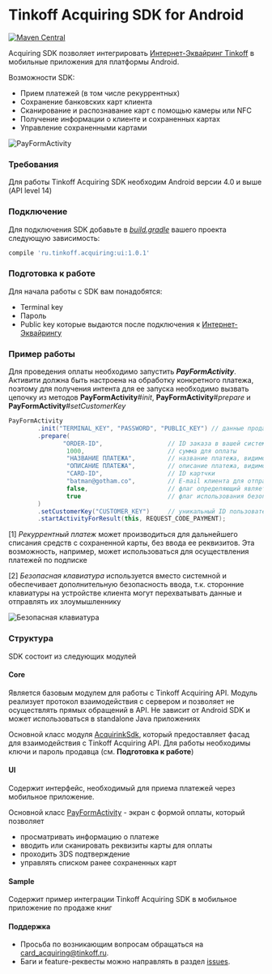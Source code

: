 # Tinkoff Acquiring SDK for Android

[![Maven Central](https://img.shields.io/maven-central/v/ru.tinkoff.acquiring/ui.svg?maxAge=2592000)][search.maven]

Acquiring SDK позволяет интегрировать [Интернет-Эквайринг Tinkoff][acquiring] в мобильные приложения для платформы Android.

Возможности SDK:
- Прием платежей (в том числе рекуррентных)
- Сохранение банковских карт клиента
- Сканирование и распознавание карт с помощью камеры или NFC
- Получение информации о клиенте и сохраненных картах
- Управление сохраненными картами

![PayFormActivity][img-pay]

### Требования
Для работы Tinkoff Acquiring SDK необходим Android версии 4.0 и выше (API level 14)

### Подключение
Для подключения SDK добавьте в [_build.gradle_][build-config] вашего проекта следующую зависимость:
```groovy
compile 'ru.tinkoff.acquiring:ui:1.0.1'
```

### Подготовка к работе
Для начала работы с SDK вам понадобятся:
* Terminal key
* Пароль
* Public key
которые выдаются после подключения к [Интернет-Эквайрингу][acquiring]

### Пример работы
Для проведения оплаты необходимо запустить _**PayFormActivity**_. Активити должна быть настроена на обработку конкретного платежа, поэтому для получения интента для ее запуска необходимо вызвать цепочку из методов **PayFormActivity**#_init_, **PayFormActivity**#_prepare_ и **PayFormActivity**#_setCustomerKey_

```java
PayFormActivity
        .init("TERMINAL_KEY", "PASSWORD", "PUBLIC_KEY") // данные продавца
        .prepare(
               "ORDER-ID",                  // ID заказа в вашей системе
                1000,                       // сумма для оплаты
                "НАЗВАНИЕ ПЛАТЕЖА",         // название платежа, видимое пользователю
                "ОПИСАНИЕ ПЛАТЕЖА",         // описание платежа, видимое пользователю
                "CARD-ID",                  // ID картчки
                "batman@gotham.co",         // E-mail клиента для отправки уведомления об оплате
                false,                      // флаг определяющий является ли платеж рекуррентным [1]
                true                        // флаг использования безопасной клавиатуры [2]
        )
        .setCustomerKey("CUSTOMER_KEY")     // уникальный ID пользователя для сохранения данных его карты
        .startActivityForResult(this, REQUEST_CODE_PAYMENT);

```

[1] _Рекуррентный платеж_ может производиться для дальнейшего списания средств с сохраненной карты, без ввода ее реквизитов. Эта возможность, например, может использоваться для осуществления платежей по подписке

[2] _Безопасная клавиатура_ используется вместо системной и обеспечивает дополнительную безопасность ввода, т.к. сторонние клавиатуры на устройстве клиента могут перехватывать данные и отправлять их злоумышленнику

![Безопасная клавиатура][img-keyboard]

### Структура
SDK состоит из следующих модулей

#### Core
Является базовым модулем для работы с Tinkoff Acquiring API. Модуль реализует протокол взаимодействия с сервером и позволяет не осуществлять прямых обращений в API. Не зависит от Android SDK и может использоваться в standalone Java приложениях

Основной класс модуля [AcquirinkSdk][acquiring-sdk-javadoc], который предоставляет фасад для взаимодействия с Tinkoff Acquiring API. Для работы необходимы ключи и пароль продавца (см. **Подготовка к работе**)

#### UI
Содержит интерфейс, необходимый для приема платежей через мобильное приложение.

Основной класс [PayFormActivity][payform-javadoc] - экран с формой оплаты, который позволяет
* просматривать информацию о платеже
* вводить или сканировать реквизиты карты для оплаты
* проходить 3DS подтверждение
* управлять списком ранее сохраненных карт

#### Sample
Содержит пример интеграции Tinkoff Acquiring SDK в мобильное приложение по продаже книг

#### Поддержка
- Просьба по возникающим вопросам обращаться на [card_acquiring@tinkoff.ru][support-email].
- Баги и feature-реквесты можно направлять в раздел [issues][issues].

[search.maven]: http://search.maven.org/#search|ga|1|ru.tinkoff.acquiring.ui
[build-config]: https://developer.android.com/studio/build/index.html
[support-email]: mailto:card_acquiring@tinkoff.ru
[issues]: https://github.com/TinkoffCreditSystems/tinkoff-asdk-android/issues
[acquiring]: https://t.tinkoff.ru/
[acquiring-sdk-javadoc]: http://tinkoffcreditsystems.github.io/tinkoff-asdk-android/javadoc/
[payform-javadoc]: http://tinkoffcreditsystems.github.io/tinkoff-asdk-android/javadoc/

[img-pay]: http://tinkoffcreditsystems.github.io/tinkoff-asdk-android/res/pay1.png
[img-keyboard]: http://tinkoffcreditsystems.github.io/tinkoff-asdk-android/res/keyboard1.png
